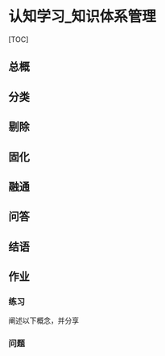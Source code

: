 # 认知学习_知识体系管理
[TOC]

## 总概

## 分类

## 剔除

## 固化


## 融通

## 问答

## 结语


## 作业
### 练习
阐述以下概念，并分享


### 问题